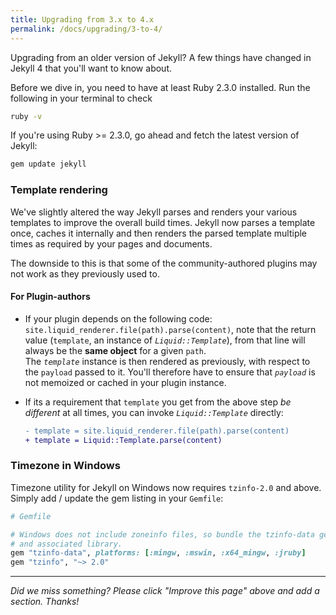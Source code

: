 ```yaml
---
title: Upgrading from 3.x to 4.x
permalink: /docs/upgrading/3-to-4/
---
```


Upgrading from an older version of Jekyll? A few things have changed in Jekyll 4
that you'll want to know about.

Before we dive in, you need to have at least Ruby 2.3.0 installed. Run the following
in your terminal to check

```sh
ruby -v
```

If you're using Ruby >= 2.3.0, go ahead and fetch the latest version of Jekyll:

```sh
gem update jekyll
```


### Template rendering

We've slightly altered the way Jekyll parses and renders your various templates to improve
the overall build times. Jekyll now parses a template once, caches it internally and then
renders the parsed template multiple times as required by your pages and documents.

The downside to this is that some of the community-authored plugins may not work as they
previously used to.

#### For Plugin-authors

* If your plugin depends on the following code: `site.liquid_renderer.file(path).parse(content)`,
note that the return value (`template`, an instance of *`Liquid::Template`*), from that line will
always be the **same object** for a given `path`. <br/>
The *`template`* instance is then rendered as previously, with respect to the `payload` passed to it.
You'll therefore have to ensure that *`payload`* is not memoized or cached in your plugin instance.

* If its a requirement that `template` you get from the above step *be different* at all times,
you can invoke *`Liquid::Template`* directly:


  ```diff
  - template = site.liquid_renderer.file(path).parse(content)
  + template = Liquid::Template.parse(content)
  ```


### Timezone in Windows

Timezone utility for Jekyll on Windows now requires `tzinfo-2.0` and above.
Simply add / update the gem listing in your `Gemfile`:

```ruby
# Gemfile

# Windows does not include zoneinfo files, so bundle the tzinfo-data gem
# and associated library.
gem "tzinfo-data", platforms: [:mingw, :mswin, :x64_mingw, :jruby]
gem "tzinfo", "~> 2.0"
```

---

*Did we miss something? Please click "Improve this page" above and add a section. Thanks!*
